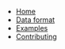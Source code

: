 - [Home](/)
- [Data format](/nfc_data_format)
- [Examples](/examples)
- [Contributing](/contributing)
